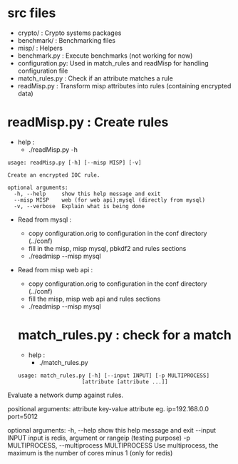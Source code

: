 # src files

- crypto/         : Crypto systems packages
- benchmark/      : Benchmarking files 
- misp/           : Helpers
- benchmark.py    : Execute benchmarks (not working for now)
- configuration.py: Used in match_rules and readMisp for handling configuration file 
- match_rules.py  : Check if an attribute matches a rule
- readMisp.py     : Transform misp attributes into rules (containing encrypted data)

# readMisp.py : Create rules
- help : 
	- ./readMisp.py -h
```
usage: readMisp.py [-h] [--misp MISP] [-v]

Create an encrypted IOC rule.

optional arguments:
  -h, --help     show this help message and exit
  --misp MISP    web (for web api);mysql (directly from mysql)
  -v, --verbose  Explain what is being done
```
- Read from mysql : 
	- copy configuration.orig to configuration in the conf directory (../conf)
	- fill in the misp, misp mysql, pbkdf2 and rules sections
	- ./readmisp --misp mysql 
- Read from misp web api :
	- copy configuration.orig to configuration in the conf directory (../conf)
	- fill the misp, misp web api and rules sections
	- ./readmisp --misp mysql
  
  # match_rules.py : check for a match
  - help :
    - ./match_rules.py
  ```
  usage: match_rules.py [-h] [--input INPUT] [-p MULTIPROCESS]
                      [attribute [attribute ...]]

Evaluate a network dump against rules.

positional arguments:
  attribute             key-value attribute eg. ip=192.168.0.0 port=5012

optional arguments:
  -h, --help            show this help message and exit
  --input INPUT         input is redis, argument or rangeip (testing purpose)
  -p MULTIPROCESS, --multiprocess MULTIPROCESS
                        Use multiprocess, the maximum is the number of cores
                        minus 1 (only for redis)
  ```
